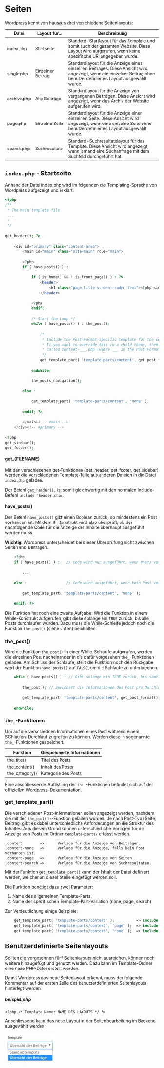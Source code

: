 # Seiten
Wordpress kennt von hausaus drei verschiedene Seitenlayouts:

| Datei       | Layout für...     | Beschreibung                                                                                                                                                             |
|-------------|-------------------|--------------------------------------------------------------------------------------------------------------------------------------------------------------------------|
| index.php   | Startseite        | Standard-Startlayout für das Template und   somit auch der gesamten Website. Diese Layout wird aufgerufen, wenn keine   spezifische URI angegeben wurde.                 |
| single.php  | Einzelner Beitrag | Standardlayout für die Anzeige eines einzelnen Beitrages. Diese Ansicht   wird angezeigt, wenn ein einzelner Beitrag ohne benutzerdefiniertes Layout   ausgewählt wurde. |
| archive.php | Alte Beiträge     | Standardlayout für die Anzeige von vergangenen Beiträgen. Diese Ansicht   wird angezeigt, wenn das Archiv der Website aufgerufen wird.                                   |
| page.php    | Einzelne Seite    | Standardlayout für die Anzeige einer einzelnen Seite. Diese Ansicht wird   angezeigt, wenn eine einzelne Seite ohne benutzerdefiniertes Layout   ausgewählt wurde.       |
| search.php  | Suchresultate     | Standard-Suchresultatelayout für das Template. Diese Ansicht wird   angezeigt, wenn jemand eine Suchanfrage mit dem Suchfeld durchgeführt hat.                           |


## `index.php` - Startseite
Anhand der Datei index.php wird im folgenden die Templating-Sprache von Wordpress aufgezeigt und erklärt:

```php
<?php
/**
 * The main template file
 ...
 * 
 */

get_header(); ?>

	<div id="primary" class="content-area">
		<main id="main" class="site-main" role="main">

		<?php
		if ( have_posts() ) :

			if ( is_home() && ! is_front_page() ) : ?>
				<header>
					<h1 class="page-title screen-reader-text"><?php single_post_title(); ?></h1>
				</header>

			<?php
			endif;

			/* Start the Loop */
			while ( have_posts() ) : the_post();

				/*
				 * Include the Post-Format-specific template for the content.
				 * If you want to override this in a child theme, then include a file
				 * called content-___.php (where ___ is the Post Format name) and that will be used instead.
				 */
				get_template_part( 'template-parts/content', get_post_format() );

			endwhile;

			the_posts_navigation();

		else :

			get_template_part( 'template-parts/content', 'none' );

		endif; ?>

		</main><!-- #main -->
	</div><!-- #primary -->

<?php
get_sidebar();
get_footer();
```

#### get_{FILENAME}
Mit den verschiedenen get-Funktionen (get_header, get_footer, get_sidebar) werden die verschiedenen Template-Teile aus anderen Dateien in die Datei `index.php` geladen.

Der Befehl `get_header();` ist somit gleichwertig mit den normalen Include-Befehl `include 'header.php;`.

####  have_posts()
Der Befehl `have_posts()` gibt einen Boolean zurück, ob mindestens ein Post vorhanden ist. Mit dem IF-Konstrukt wird also überprüft, ob der nachfolgende Code für die Anzeige der Inhalte überhaupt ausgeführt werden muss.

**Wichtig**: Wordpress unterscheidet bei dieser Überprüfung nicht zwischen Seiten und Beiträgen.

```php
    <?php
    if ( have_posts() ) :   // Code wird nur ausgeführt, wenn Posts vorhanden sind.
        
        ...

    else :                  // Code wird ausgeführt, wenn kein Post vorhanden ist.

        get_template_part( 'template-parts/content', 'none' );

    endif; ?>
```

Die Funktion hat noch eine zweite Aufgabe: Wird die Funktion in einem While-Konstrukt aufgerufen, gibt diese solange ein `TRUE` zurück, bis alle Posts durchlaufen wurden. Dazu muss die While-Schleife jedoch noch die Funktion `the_post()` (siehe unten) beinhalten.

### the_post()
Wird die Funktion `the_post()` in einer While-Schlaufe aufgerufen, werden die einzelnen Post nacheinander in die dafür vorgesehen `the_`-Funktionen geladen. Am Schluss der Schlaufe, stellt die Funktion noch den Rückgabe wert der Funktion `have_posts()` auf `FALSE`, um die Schlaufe zu unterbrechen.

```php
    while ( have_posts() ) : // Gibt solange ein TRUE zurück, bis sämtliche POST durchlaufen wurden.
        
        the_post(); // Speichert die Informationen des Post pro Durchlauf in die daführ vorgesehnen 'the_'.Funktionen.

        get_template_part( 'template-parts/content', get_post_format() );

    endwhile;
```

### `the_`-Funktionen
Um auf die verschiednen Informationen eines Post während einem SChlaufen-Durchlauf zugreifen zu können. Werden diese in sogenannte `the_`-Funktionen gespeichert.

| Funktion       | Gespeicherte Informationen |
|----------------|----------------------------|
| the_title()    | Titel des Posts            |
| the_content()  | Inhalt des Posts           |
| the_category() | Kategorie des Posts        |

Eine abschliessende Auflistung der `the_`-Funktionen befindet sich auf der offiziellen [Wordpress-Dokumentation](https://wordpress.org/search/the_).

### get_template_part()
Die verschiedenen Post-Informationen sollen angezeigt werden, nachdem sie mit der `the_post();`-Funktion geladen wurden. Je nach Post-Typ (Seite, Beitrag) gibt es dabei unterschiedliche Anforderungen an die Struktur des Inhaltes. Aus diesem Grund können unterschiedliche Vorlagen für die Anzeige von Posts im Ordner `template-parts/` erfasst werden.

```text
.content        =>      Vorlage für die Anzeige von Beiträgen.
.content-none   =>      Vorlage für die Anzeige, falls kein Post vorhanden ist.
.content-page   =>      Vorlage für die Anzeige von Seiten.
.content-search =>      Vorlage für die Anzeige von Suchresultaten.
```

Mit der Funktion `get_template_part()` kann der Inhalt der Datei definiert werden, welcher an dieser Stelle eingefügt werden soll.

Die Funktion benötigt dazu zwei Parameter:
1. Name des allgemeinen Template-Parts.
1. Name der spezifischen Template-Part-Variation (none, page, search)

Zur Verdeutlichung einige Beispiele:
```php
    get_template_part( 'template-parts/content' );          => include 'tempaltes-parts/content.php'
    get_template_part( 'template-parts/content', 'page' );  => include 'tempaltes-parts/content-page.php'
    get_template_part( 'template-parts/content', 'none' );  => include 'tempaltes-parts/content-none.php'
```

## Benutzerdefinierte Seitenlayouts
Sollten die vorgesehnen fünf Seitenlayouts nicht ausreichen, können noch weitere hinzugefügt und genutzt werden. Dazu kann im Template-Ordner eine neue PHP-Datei erstellt werden.

Damit Wordpress das neue Seitenlayout erkennt, muss der folgende Kommentar auf der ersten Zeile des benutzerdefinierten Seitenlayouts hinterlegt werden:

##### beispiel.php
```
<?php /* Template Name: NAME DES LAYOUTS */ ?>
```

Anschliessend kann das neue Layout in der Seitenbearbeitung im Backend ausgewählt werden:

![Seitenlayout wählen](res/seitenlayout.jpg)